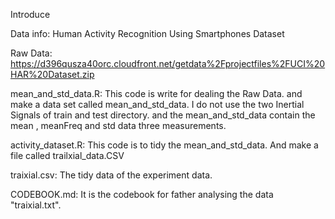 Introduce


Data info: Human Activity Recognition Using Smartphones Dataset


Raw Data: https://d396qusza40orc.cloudfront.net/getdata%2Fprojectfiles%2FUCI%20HAR%20Dataset.zip 


mean_and_std_data.R: This code is write for dealing the Raw Data. and make a data set called mean_and_std_data. I do not use the two Inertial Signals of train and test directory. and the mean_and_std_data contain the mean , meanFreq and std data three measurements.


activity_dataset.R: This code is to tidy the mean_and_std_data. And make a file called trailxial_data.CSV


traixial.csv: The tidy data of the experiment data.


CODEBOOK.md: It is the codebook for father analysing the data "traixial.txt".

